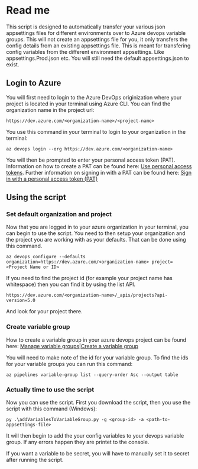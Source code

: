 # Read me

This script is designed to automatically transfer your various json appsettings files for different environments over to Azure devops variable groups. This will not create an appsettings file for you, it only transfers the config details from an existing appsettings file. This is meant for transfering config variables from the different environment appsettings. Like appsettings.Prod.json etc. You will still need the default appsettings.json to exist.

## Login to Azure

You will first need to login to the Azure DevOps originization where your project is located in your terminal using Azure CLI. You can find the organization name in the project url:

    https://dev.azure.com/<organization-name>/<project-name>

You use this command in your terminal to login to your organization in the terminal:

    az devops login --org https://dev.azure.com/<organization-name>

You will then be prompted to enter your personal access token (PAT). Information on how to create a PAT can be found here: [Use personal access tokens](https://learn.microsoft.com/en-us/azure/devops/organizations/accounts/use-personal-access-tokens-to-authenticate?view=azure-devops&tabs=Windows#create-a-pat). Further information on signing in with a PAT can be found here: [Sign in with a personal access token (PAT)](https://learn.microsoft.com/en-us/azure/devops/cli/log-in-via-pat?view=azure-devops&tabs=windows)

## Using the script

### Set default organization and project

Now that you are logged in to your azure organization in your terminal, you can begin to use the script. You need to then setup your organization and the project you are working with as your defaults. That can be done using this command.

    az devops configure --defaults organization=https://dev.azure.com/<organization-name> project=<Project Name or ID> 

If you need to find the project id (for example your project name has whitespace) then you can find it by using the list API.

    https://dev.azure.com/<organization-name>/_apis/projects?api-version=5.0

And look for your project there.

### Create variable group

How to create a variable group in your azure devops project can be found here: [Manage variable groups|Create a variable group](https://learn.microsoft.com/en-us/azure/devops/pipelines/library/variable-groups?view=azure-devops&tabs=azure-devops-cli%2Cyaml#create-a-variable-group)

You will need to make note of the id for your variable group. To find the ids for your variable groups you can run this command:

    az pipelines variable-group list --query-order Asc --output table

### Actually time to use the script

Now you can use the script. First you download the script, then you use the script with this command (Windows):

    py .\addVariablesToVariableGroup.py -g <group-id> -a <path-to-appsettings-file>

It will then begin to add the your config variables to your devops variable group. If any errors happen they are printet to the console.

If you want a variable to be secret, you will have to manually set it to secret after running the script.
